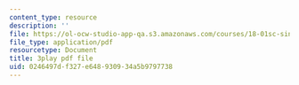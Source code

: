 ```yaml
---
content_type: resource
description: ''
file: https://ol-ocw-studio-app-qa.s3.amazonaws.com/courses/18-01sc-single-variable-calculus-fall-2010/0246497df327e648930934a5b9797738_9YgOmJdom6o.pdf
file_type: application/pdf
resourcetype: Document
title: 3play pdf file
uid: 0246497d-f327-e648-9309-34a5b9797738
---
```

